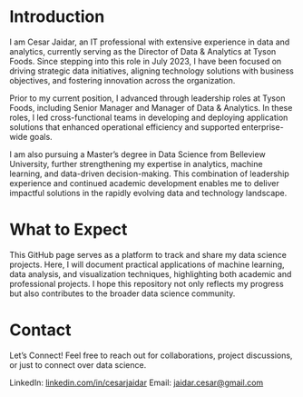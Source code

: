 # Introduction

I am Cesar Jaidar, an IT professional with extensive experience in data and analytics, currently serving as the Director of Data & Analytics at Tyson Foods. Since stepping into this role in July 2023, I have been focused on driving strategic data initiatives, aligning technology solutions with business objectives, and fostering innovation across the organization.

Prior to my current position, I advanced through leadership roles at Tyson Foods, including Senior Manager and Manager of Data & Analytics. In these roles, I led cross-functional teams in developing and deploying application solutions that enhanced operational efficiency and supported enterprise-wide goals.

I am also pursuing a Master’s degree in Data Science from Belleview University, further strengthening my expertise in analytics, machine learning, and data-driven decision-making. This combination of leadership experience and continued academic development enables me to deliver impactful solutions in the rapidly evolving data and technology landscape.

# What to Expect

This GitHub page serves as a platform to track and share my data science projects. Here, I will document practical applications of machine learning, data analysis, and visualization techniques, highlighting both academic and professional projects. I hope this repository not only reflects my progress but also contributes to the broader data science community.


# Contact

Let’s Connect!
Feel free to reach out for collaborations, project discussions, or just to connect over data science.

LinkedIn: [linkedin.com/in/cesarjaidar](https://www.linkedin.com/in/cesar-jaidar-808776104/)
Email: jaidar.cesar@gmail.com

